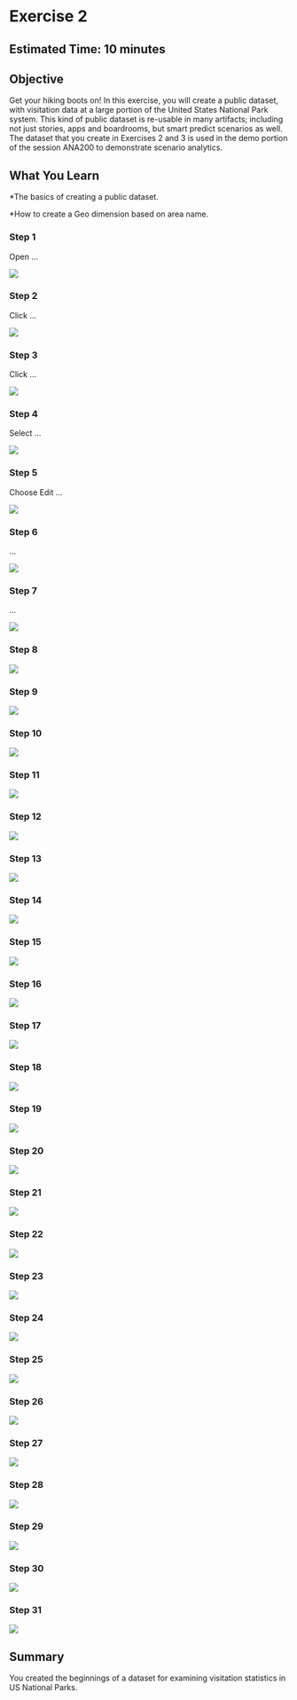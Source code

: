 # Exercise 2


## Estimated Time: 10 minutes

## Objective

Get your hiking boots on!  In this exercise, you will create a public dataset, with visitation data at a large portion of the United States National Park system.  This kind of public dataset is re-usable in many artifacts; including not just stories, apps and boardrooms, but smart predict scenarios as well.  The dataset that you create in Exercises 2 and 3 is used in the demo portion of the session ANA200 to demonstrate scenario analytics.


## What You Learn

*The basics of creating a public dataset.

*How to create a Geo dimension based on area name.



### Step 1

Open …

![][image-1]
### Step 2

Click …

![][image-2]
### Step 3

Click …

![][image-3]
### Step 4

Select …

![][image-4]
### Step 5

Choose Edit  …

![][image-5]
### Step 6

…

![][image-6]
### Step 7

…

![][image-7]
### Step 8



![][image-8]
### Step 9



![][image-9]
### Step 10



![][image-10]
### Step 11



![][image-11]
### Step 12



![][image-12]
### Step 13



![][image-13]
### Step 14



![][image-14]
### Step 15



![][image-15]
### Step 16



![][image-16]
### Step 17



![][image-17]
### Step 18



![][image-18]
### Step 19



![][image-19]
### Step 20



![][image-20]
### Step 21



![][image-21]
### Step 22



![][image-22]
### Step 23



![][image-23]
### Step 24



![][image-24]
### Step 25



![][image-25]
### Step 26



![][image-26]
### Step 27



![][image-27]
### Step 28



![][image-28]
### Step 29



![][image-29]
### Step 30



![][image-30]
### Step 31



![][image-31]


## Summary

You created the beginnings of a dataset for examining visitation statistics in US National Parks.

































[image-1]:    https://github.com/SAP-samples/teched2020-ANA363/blob/master/exercises/ex2/images/Ex2.01.png
[image-2]:    https://github.com/SAP-samples/teched2020-ANA363/blob/master/exercises/ex2/images/Ex2.02.png
[image-3]:    https://github.com/SAP-samples/teched2020-ANA363/blob/master/exercises/ex2/images/Ex2.03.png
[image-4]:    https://github.com/SAP-samples/teched2020-ANA363/blob/master/exercises/ex2/images/Ex2.04.png
[image-5]:    https://github.com/SAP-samples/teched2020-ANA363/blob/master/exercises/ex2/images/Ex2.05.png
[image-6]:    https://github.com/SAP-samples/teched2020-ANA363/blob/master/exercises/ex2/images/Ex2.06.png
[image-7]:    https://github.com/SAP-samples/teched2020-ANA363/blob/master/exercises/ex2/images/Ex2.07.png
[image-8]:    https://github.com/SAP-samples/teched2020-ANA363/blob/master/exercises/ex2/images/Ex2.08.png
[image-9]:    https://github.com/SAP-samples/teched2020-ANA363/blob/master/exercises/ex2/images/Ex2.09.png
[image-10]:    https://github.com/SAP-samples/teched2020-ANA363/blob/master/exercises/ex2/images/Ex2.10.png
[image-11]:    https://github.com/SAP-samples/teched2020-ANA363/blob/master/exercises/ex2/images/Ex2.11.png
[image-12]:    https://github.com/SAP-samples/teched2020-ANA363/blob/master/exercises/ex2/images/Ex2.12.png
[image-13]:    https://github.com/SAP-samples/teched2020-ANA363/blob/master/exercises/ex2/images/Ex2.13.png
[image-14]:    https://github.com/SAP-samples/teched2020-ANA363/blob/master/exercises/ex2/images/Ex2.14.png
[image-15]:    https://github.com/SAP-samples/teched2020-ANA363/blob/master/exercises/ex2/images/Ex2.15.png
[image-16]:    https://github.com/SAP-samples/teched2020-ANA363/blob/master/exercises/ex2/images/Ex2.16.png
[image-17]:    https://github.com/SAP-samples/teched2020-ANA363/blob/master/exercises/ex2/images/Ex2.17.png
[image-18]:    https://github.com/SAP-samples/teched2020-ANA363/blob/master/exercises/ex2/images/Ex2.18.png
[image-19]:    https://github.com/SAP-samples/teched2020-ANA363/blob/master/exercises/ex2/images/Ex2.19.png
[image-20]:    https://github.com/SAP-samples/teched2020-ANA363/blob/master/exercises/ex2/images/Ex2.20.png
[image-21]:    https://github.com/SAP-samples/teched2020-ANA363/blob/master/exercises/ex2/images/Ex2.21.png
[image-22]:    https://github.com/SAP-samples/teched2020-ANA363/blob/master/exercises/ex2/images/Ex2.22.png
[image-23]:    https://github.com/SAP-samples/teched2020-ANA363/blob/master/exercises/ex2/images/Ex2.23.png
[image-24]:    https://github.com/SAP-samples/teched2020-ANA363/blob/master/exercises/ex2/images/Ex2.24.png
[image-25]:    https://github.com/SAP-samples/teched2020-ANA363/blob/master/exercises/ex2/images/Ex2.25.png
[image-26]:    https://github.com/SAP-samples/teched2020-ANA363/blob/master/exercises/ex2/images/Ex2.26.png
[image-27]:    https://github.com/SAP-samples/teched2020-ANA363/blob/master/exercises/ex2/images/Ex2.27.png
[image-28]:    https://github.com/SAP-samples/teched2020-ANA363/blob/master/exercises/ex2/images/Ex2.28.png
[image-29]:    https://github.com/SAP-samples/teched2020-ANA363/blob/master/exercises/ex2/images/Ex2.29.png
[image-30]:    https://github.com/SAP-samples/teched2020-ANA363/blob/master/exercises/ex2/images/Ex2.30.png
[image-31]:    https://github.com/SAP-samples/teched2020-ANA363/blob/master/exercises/ex2/images/Ex2.31.png

